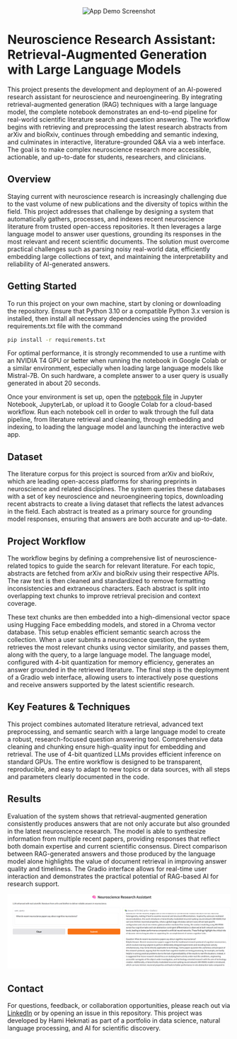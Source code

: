 <div align="center">
  <img src="https://www.datocms-assets.com/99439/1713864224-10-ways-to-use-ai-in-customer-service.png" alt="App Demo Screenshot" width="700"/>
</div>

# Neuroscience Research Assistant: Retrieval-Augmented Generation with Large Language Models

This project presents the development and deployment of an AI-powered research assistant for neuroscience and neuroengineering. By integrating retrieval-augmented generation (RAG) techniques with a large language model, the complete notebook demonstrates an end-to-end pipeline for real-world scientific literature search and question answering. The workflow begins with retrieving and preprocessing the latest research abstracts from arXiv and bioRxiv, continues through embedding and semantic indexing, and culminates in interactive, literature-grounded Q\&A via a web interface. The goal is to make complex neuroscience research more accessible, actionable, and up-to-date for students, researchers, and clinicians.

## Overview

Staying current with neuroscience research is increasingly challenging due to the vast volume of new publications and the diversity of topics within the field. This project addresses that challenge by designing a system that automatically gathers, processes, and indexes recent neuroscience literature from trusted open-access repositories. It then leverages a large language model to answer user questions, grounding its responses in the most relevant and recent scientific documents. The solution must overcome practical challenges such as parsing noisy real-world data, efficiently embedding large collections of text, and maintaining the interpretability and reliability of AI-generated answers.

## Getting Started

To run this project on your own machine, start by cloning or downloading the repository. Ensure that Python 3.10 or a compatible Python 3.x version is installed, then install all necessary dependencies using the provided requirements.txt file with the command

```bash
pip install -r requirements.txt
```

For optimal performance, it is strongly recommended to use a runtime with an NVIDIA T4 GPU or better when running the notebook in Google Colab or a similar environment, especially when loading large language models like Mistral-7B. On such hardware, a complete answer to a user query is usually generated in about 20 seconds.

Once your environment is set up, open the [notebook file](rag_llm_neuroscience.ipynb) in Jupyter Notebook, JupyterLab, or upload it to Google Colab for a cloud-based workflow. Run each notebook cell in order to walk through the full data pipeline, from literature retrieval and cleaning, through embedding and indexing, to loading the language model and launching the interactive web app.

## Dataset

The literature corpus for this project is sourced from arXiv and bioRxiv, which are leading open-access platforms for sharing preprints in neuroscience and related disciplines. The system queries these databases with a set of key neuroscience and neuroengineering topics, downloading recent abstracts to create a living dataset that reflects the latest advances in the field. Each abstract is treated as a primary source for grounding model responses, ensuring that answers are both accurate and up-to-date.

## Project Workflow

The workflow begins by defining a comprehensive list of neuroscience-related topics to guide the search for relevant literature. For each topic, abstracts are fetched from arXiv and bioRxiv using their respective APIs. The raw text is then cleaned and standardized to remove formatting inconsistencies and extraneous characters. Each abstract is split into overlapping text chunks to improve retrieval precision and context coverage.

These text chunks are then embedded into a high-dimensional vector space using Hugging Face embedding models, and stored in a Chroma vector database. This setup enables efficient semantic search across the collection. When a user submits a neuroscience question, the system retrieves the most relevant chunks using vector similarity, and passes them, along with the query, to a large language model. The language model, configured with 4-bit quantization for memory efficiency, generates an answer grounded in the retrieved literature. The final step is the deployment of a Gradio web interface, allowing users to interactively pose questions and receive answers supported by the latest scientific research.

## Key Features & Techniques

This project combines automated literature retrieval, advanced text preprocessing, and semantic search with a large language model to create a robust, research-focused question answering tool. Comprehensive data cleaning and chunking ensure high-quality input for embedding and retrieval. The use of 4-bit quantized LLMs provides efficient inference on standard GPUs. The entire workflow is designed to be transparent, reproducible, and easy to adapt to new topics or data sources, with all steps and parameters clearly documented in the code.

## Results

Evaluation of the system shows that retrieval-augmented generation consistently produces answers that are not only accurate but also grounded in the latest neuroscience research. The model is able to synthesize information from multiple recent papers, providing responses that reflect both domain expertise and current scientific consensus. Direct comparison between RAG-generated answers and those produced by the language model alone highlights the value of document retrieval in improving answer quality and timeliness. The Gradio interface allows for real-time user interaction and demonstrates the practical potential of RAG-based AI for research support.

![App Demo Screenshot](demo.png)

## Contact

For questions, feedback, or collaboration opportunities, please reach out via [LinkedIn](https://www.linkedin.com/in/hami-hekmati-399932154/)
 or by opening an issue in this repository. This project was developed by Hami Hekmati as part of a portfolio in data science, natural language processing, and AI for scientific discovery.
